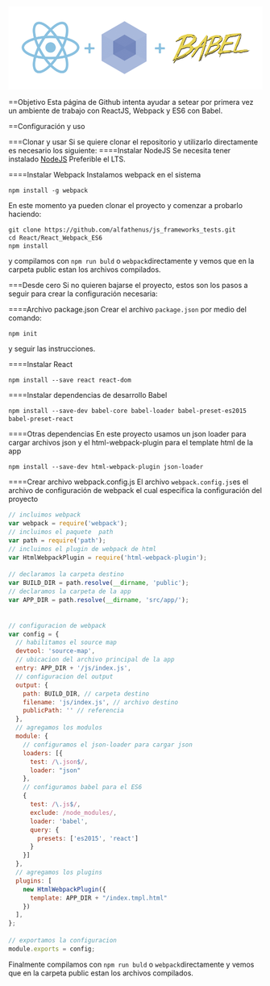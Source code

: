 ![React + Webpack + ES6](https://raw.githubusercontent.com/alfathenus/js_frameworks_tests/master/React/react-webpack-es6.png "React + Webpack + ES6")

==Objetivo
Esta página de Github intenta ayudar a setear por primera vez un ambiente de trabajo con ReactJS, Webpack y ES6 con Babel.

==Configuración y uso

===Clonar y usar
Si se quiere clonar el repositorio y utilizarlo directamente es necesario los siguiente:
====Instalar NodeJS
Se necesita tener instalado [NodeJS](https://nodejs.org) Preferible el LTS.

====Instalar Webpack
Instalamos webpack en el sistema
```
npm install -g webpack
```

En este momento ya pueden clonar el proyecto y comenzar a probarlo haciendo:
```
git clone https://github.com/alfathenus/js_frameworks_tests.git
cd React/React_Webpack_ES6
npm install
```
y compilamos con `npm run buld` o `webpack`directamente  y vemos que en la carpeta public estan los archivos compilados.

===Desde cero
Si no quieren bajarse el proyecto, estos son los pasos a seguir para crear la configuración necesaria:

====Archivo package.json
Crear el archivo `package.json` por medio del comando:
```
npm init
```
y seguir las instrucciones.

====Instalar React
```
npm install --save react react-dom
```

====Instalar dependencias de desarrollo
Babel
```
npm install --save-dev babel-core babel-loader babel-preset-es2015 babel-preset-react
```

====Otras dependencias
En este proyecto usamos un json loader para cargar archivos json y el html-webpack-plugin para el template html de la app
```
npm install --save-dev html-webpack-plugin json-loader
```

====Crear archivo webpack.config.js
El archivo `webpack.config.js`es el archivo de configuración de webpack el cual especifica la configuración del proyecto
```javascript
// incluimos webpack
var webpack = require('webpack');
// incluimos el paquete  path
var path = require('path');
// incluimos el plugin de webpack de html
var HtmlWebpackPlugin = require('html-webpack-plugin');

// declaramos la carpeta destino
var BUILD_DIR = path.resolve(__dirname, 'public');
// declaramos la carpeta de la app
var APP_DIR = path.resolve(__dirname, 'src/app/');


// configuracion de webpack
var config = {
  // habilitamos el source map
  devtool: 'source-map',
  // ubicacion del archivo principal de la app
  entry: APP_DIR + '/js/index.js',
  // configuracion del output
  output: {
    path: BUILD_DIR, // carpeta destino
    filename: 'js/index.js', // archivo destino
    publicPath: '' // referencia
  },
  // agregamos los modulos
  module: {
    // configuramos el json-loader para cargar json
    loaders: [{
      test: /\.json$/,
      loader: "json"
    }, 
    // configuramos babel para el ES6
    {
      test: /\.js$/,
      exclude: /node_modules/,
      loader: 'babel',
      query: {
        presets: ['es2015', 'react']
      }
    }]
  },
  // agregamos los plugins
  plugins: [
    new HtmlWebpackPlugin({
      template: APP_DIR + "/index.tmpl.html"
    })
  ],
};

// exportamos la configuracion
module.exports = config;
```

Finalmente compilamos con `npm run buld` o `webpack`directamente y vemos que en la carpeta public estan los archivos compilados.